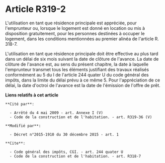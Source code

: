 # Article R319-2

L'utilisation en tant que résidence principale est appréciée, pour l'emprunteur ou, lorsque le logement est donné en location
ou mis à disposition gratuitement, pour les personnes destinées à occuper le logement, dans les conditions mentionnées au
premier alinéa de l'article R. 318-7.

L'utilisation en tant que résidence principale doit être effective au plus tard dans un délai de six mois suivant la date de
clôture de l'avance. La date de clôture de l'avance est, au sens du présent chapitre, la date à laquelle l'emprunteur
transmet tous les éléments justifiant des travaux réalisés conformément au 5 du I de l'article 244 quater U du code général
des impôts, dans la limite du délai prévu à ce même 5. Pour l'appréciation de ce délai, la date d'octroi de l'avance est la
date de l'émission de l'offre de prêt.

**Liens relatifs à cet article**

	**Cité par**:

	  - Arrêté du 4 mai 2009 - art. Annexe I (V)
	  - Code de la construction et de l'habitation. - art. R319-36 (V)

	**Modifié par**:

	  - Décret n°2015-1910 du 30 décembre 2015 - art. 1

	**Cite**:

	  - Code général des impôts, CGI. - art. 244 quater U
	  - Code de la construction et de l'habitation. - art. R318-7
